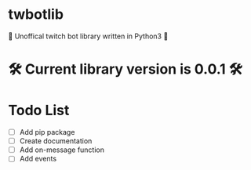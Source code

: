 # twbotlib
🔷 Unoffical twitch bot library written in Python3 🔷

# 🛠 Current library version is 0.0.1 🛠

# Todo List
- [ ] Add pip package
- [ ] Create documentation
- [ ] Add on-message function
- [ ] Add events
